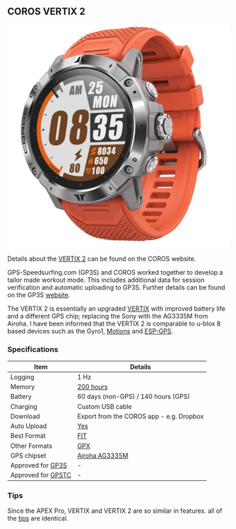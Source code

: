 ## COROS VERTIX 2

![vertix-2](img/vertix-2.jpg)



Details about the [VERTIX 2](https://coros.com/vertix2) can be found on the COROS website.

GPS-Speedsurfing.com (GP3S) and COROS worked together to develop a tailor made workout mode. This includes additional data for session verification and automatic uploading to GP3S. Further details can be found on the GP3S [website](https://www.gps-speedsurfing.com/default.aspx?mnu=item&item=coros).

The VERTIX 2 is essentially an upgraded [VERTIX](../vertix/README.md) with improved battery life and a different GPS chip; replacing the Sony with the AG3335M from Airoha. I have been informed that the VERTIX 2 is comparable to u-blox 8 based devices such as the Gyro1, [Motions](../../motion/README.md) and [ESP-GPS](../../esp-gps/README.md).



### Specifications

| Item                                                       | Details                                                      |
| ---------------------------------------------------------- | ------------------------------------------------------------ |
| Logging                                                    | 1 Hz                                                          |
| Memory                                                     | [200 hours](https://support.coros.com/hc/en-us/articles/360044993811-How-much-memory-do-COROS-watches-have) |
| Battery                                                    | 60 days (non-GPS) / 140 hours (GPS)                          |
| Charging                                                   | Custom USB cable                                             |
| Download                                                   | Export from the COROS app - e.g. Dropbox                     |
| Auto Upload                                                | [Yes](https://www.gps-speedsurfing.com/default.aspx?mnu=item&item=HowAddSession) |
| Best Format                                                | [FIT](https://developer.garmin.com/fit/protocol/)            |
| Other Formats                                              | [GPX](https://en.wikipedia.org/wiki/GPS_Exchange_Format)     |
| GPS chipset                                                | [Airoha AG3335M](http://www.airoha.com.tw/webe/html/pro/index.aspx?kind=80&num=182&lv=2) |
| Approved for [GP3S](https://www.gps-speedsurfing.com/)     | -                                                            |
| Approved for [GPSTC](https://www.gpsteamchallenge.com.au/) | -                                                            |



### Tips

Since the APEX Pro, VERTIX and VERTIX 2 are so similar in features. all of the [tips](../tips.md) are identical.

